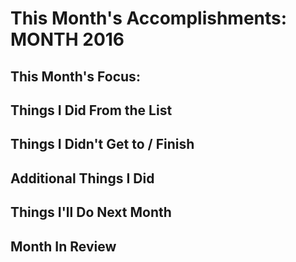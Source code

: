 # This Month's Accomplishments: MONTH 2016

## This Month's Focus:

## Things I Did From the List

## Things I Didn't Get to / Finish

## Additional Things I Did

## Things I'll Do Next Month

## Month In Review
